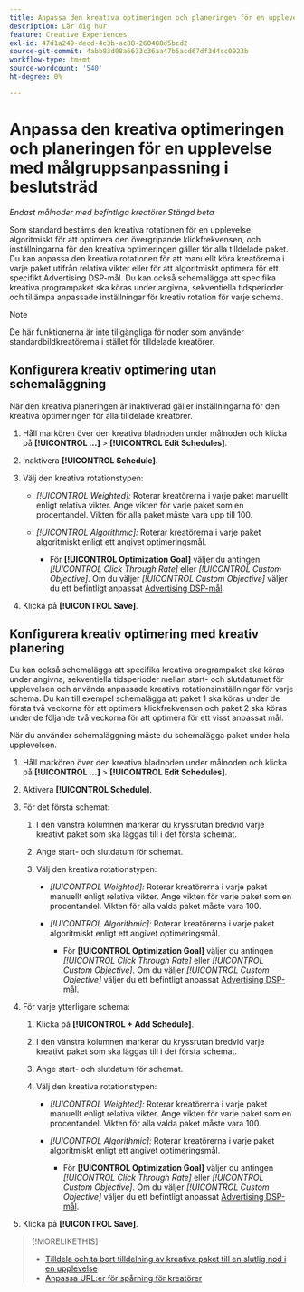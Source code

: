 ```yaml
---
title: Anpassa den kreativa optimeringen och planeringen för en upplevelse
description: Lär dig hur
feature: Creative Experiences
exl-id: 47d1a249-decd-4c3b-ac88-260488d5bcd2
source-git-commit: 4abb83d08a6633c36aa47b5acd67df3d4cc0923b
workflow-type: tm+mt
source-wordcount: '540'
ht-degree: 0%

---
```


# Anpassa den kreativa optimeringen och planeringen för en upplevelse med målgruppsanpassning i beslutsträd

*Endast målnoder med befintliga kreatörer*
*Stängd beta*

Som standard bestäms den kreativa rotationen för en upplevelse algoritmiskt för att optimera den övergripande klickfrekvensen, och inställningarna för den kreativa optimeringen gäller för alla tilldelade paket. Du kan anpassa den kreativa rotationen för att manuellt köra kreatörerna i varje paket utifrån relativa vikter eller för att algoritmiskt optimera för ett specifikt Advertising DSP-mål. Du kan också schemalägga att specifika kreativa programpaket ska köras under angivna, sekventiella tidsperioder och tillämpa anpassade inställningar för kreativ rotation för varje schema.

>[!NOTE]
>
>De här funktionerna är inte tillgängliga för noder som använder standardbildkreatörerna i stället för tilldelade kreatörer.

## Konfigurera kreativ optimering utan schemaläggning

När den kreativa planeringen är inaktiverad gäller inställningarna för den kreativa optimeringen för alla tilldelade kreatörer.

1. Håll markören över den kreativa bladnoden under målnoden och klicka på **[!UICONTROL ...]** > **[!UICONTROL Edit Schedules]**.

1. Inaktivera **[!UICONTROL Schedule]**.

1. Välj den kreativa rotationstypen:

   * *[!UICONTROL Weighted]:* Roterar kreatörerna i varje paket manuellt enligt relativa vikter. Ange vikten för varje paket som en procentandel. Vikten för alla paket måste vara upp till 100.

   * *[!UICONTROL Algorithmic]:* Roterar kreatörerna i varje paket algoritmiskt enligt ett angivet optimeringsmål.

      * För **[!UICONTROL Optimization Goal]** väljer du antingen *[!UICONTROL Click Through Rate]* eller *[!UICONTROL Custom Objective]*.  Om du väljer *[!UICONTROL Custom Objective]* väljer du ett befintligt anpassat [Advertising DSP-mål](/help/dsp/optimization/custom-goal.md).

1. Klicka på **[!UICONTROL Save]**.

## Konfigurera kreativ optimering med kreativ planering

Du kan också schemalägga att specifika kreativa programpaket ska köras under angivna, sekventiella tidsperioder mellan start- och slutdatumet för upplevelsen och använda anpassade kreativa rotationsinställningar för varje schema. Du kan till exempel schemalägga att paket 1 ska köras under de första två veckorna för att optimera klickfrekvensen och paket 2 ska köras under de följande två veckorna för att optimera för ett visst anpassat mål.

När du använder schemaläggning måste du schemalägga paket under hela upplevelsen.

1. Håll markören över den kreativa bladnoden under målnoden och klicka på **[!UICONTROL ...]** > **[!UICONTROL Edit Schedules]**.

1. Aktivera **[!UICONTROL Schedule]**.

1. För det första schemat:

   1. I den vänstra kolumnen markerar du kryssrutan bredvid varje kreativt paket som ska läggas till i det första schemat.

   1. Ange start- och slutdatum för schemat.

   1. Välj den kreativa rotationstypen:

      * *[!UICONTROL Weighted]:* Roterar kreatörerna i varje paket manuellt enligt relativa vikter. Ange vikten för varje paket som en procentandel. Vikten för alla valda paket måste vara 100.

      * *[!UICONTROL Algorithmic]:* Roterar kreatörerna i varje paket algoritmiskt enligt ett angivet optimeringsmål.

         * För **[!UICONTROL Optimization Goal]** väljer du antingen *[!UICONTROL Click Through Rate]* eller *[!UICONTROL Custom Objective]*.  Om du väljer *[!UICONTROL Custom Objective]* väljer du ett befintligt anpassat [Advertising DSP-mål](/help/dsp/optimization/custom-goal.md).

1. För varje ytterligare schema:

   1. Klicka på **[!UICONTROL + Add Schedule]**.

   1. I den vänstra kolumnen markerar du kryssrutan bredvid varje kreativt paket som ska läggas till i det första schemat.

   1. Ange start- och slutdatum för schemat.

   1. Välj den kreativa rotationstypen:

      * *[!UICONTROL Weighted]:* Roterar kreatörerna i varje paket manuellt enligt relativa vikter. Ange vikten för varje paket som en procentandel. Vikten för alla valda paket måste vara 100.

      * *[!UICONTROL Algorithmic]:* Roterar kreatörerna i varje paket algoritmiskt enligt ett angivet optimeringsmål.

         * För **[!UICONTROL Optimization Goal]** väljer du antingen *[!UICONTROL Click Through Rate]* eller *[!UICONTROL Custom Objective]*.  Om du väljer *[!UICONTROL Custom Objective]* väljer du ett befintligt anpassat [Advertising DSP-mål](/help/dsp/optimization/custom-goal.md).

1. Klicka på **[!UICONTROL Save]**.

>[!MORELIKETHIS]
>
>* [Tilldela och ta bort tilldelning av kreativa paket till en slutlig nod i en upplevelse](/help/creative/experiences/experience-assign-creative-bundles.md)
>* [Anpassa URL:er för spårning för kreatörer](/help/creative/experiences/experience-tracking-urls-targeting.md)
